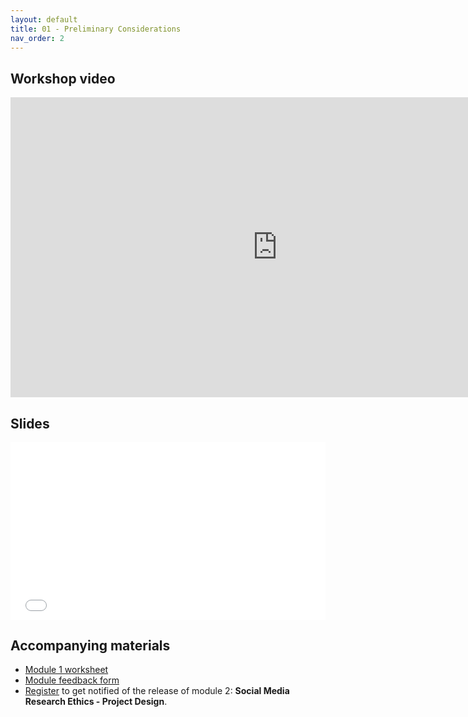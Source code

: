 ```yaml
---
layout: default
title: 01 - Preliminary Considerations
nav_order: 2
---
```

## Workshop video
<iframe height="480" width="853" allowfullscreen frameborder=0 src="https://echo360.ca/media/3b421808-70f9-4149-b388-82daacae8f0a/public?autoplay=false&automute=false"></iframe>

## Slides
<div style="position:relative;padding-top:56.25%;">
<iframe src="//docs.google.com/viewer?url=https://github.com/scds/sm-research-ethics1/raw/main/assets/docs/sm-research-ethics-module1-slides.pdf?dl=0&hl=en_US&embedded=true" class="gde-frame" style="position:absolute;top:0;left:0;width:100%;height:100%;border:none;" scrolling="no"></iframe>
</div>

## Accompanying materials
* [Module 1 worksheet](https://github.com/scds/sm-research-ethics1/raw/main/assets/docs/SM%20Research%20Ethics%20Module%201%20Worksheet.pdf)
* [Module feedback form](https://forms.gle/rTbpa44FLa7A6APG7)
* [Register](https://u.mcmaster.ca/smre2) to get notified of the release of module 2: **Social Media Research Ethics - Project Design**.

<!-- Edit the content below for the workshop in question. Once you're ready to publish, remove the comment characters e.g. "<!--" at the start and end -->

<!--

After ensuring that you've followed the [Preparatory steps](preparation), open Tableau and follow along with the workshop recording or slides. 

## Workshop recording

<iframe height="480" width="853" allowfullscreen frameborder=0 src="https://echo360.ca/media/4378b2ec-7d0c-4632-a1e4-5a8076a494da/public?autoplay=false&automute=false"></iframe>

View the original [here](https://echo360.ca/media/4378b2ec-7d0c-4632-a1e4-5a8076a494da/public).


## Workshop slides

<div style="position:relative;padding-top:66.25%;">
<iframe src="//docs.google.com/viewer?url=https://github.com/scds/intro-tableau/raw/main/assets/docs/tableau_20201118.pdf?dl=0&hl=en_US&embedded=true" class="gde-frame" style="position:absolute;top:0;left:0;width:100%;height:100%;border:none;" scrolling="no"></iframe>
</div>
[Download as a PDF](https://github.com/scds/intro-tableau/raw/main/assets/docs/tableau_20201118.pdf)
<br>

## Worksheets
**Coming soon!**


-->
